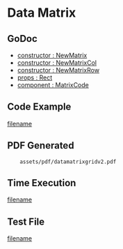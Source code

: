 # Data Matrix

## GoDoc
* [constructor : NewMatrix](https://pkg.go.dev/github.com/nh3000-org/maroto/v2/pkg/components/code#NewMatrix)
* [constructor : NewMatrixCol](https://pkg.go.dev/github.com/nh3000-org/maroto/v2/pkg/components/code#NewMatrixCol)
* [constructor : NewMatrixRow](https://pkg.go.dev/github.com/nh3000-org/maroto/v2/pkg/components/code#NewMatrixRow)
* [props : Rect](https://pkg.go.dev/github.com/nh3000-org/maroto/v2/pkg/props#Rect)
* [component : MatrixCode](https://pkg.go.dev/github.com/nh3000-org/maroto/v2/pkg/components/code#MatrixCode)

## Code Example
[filename](../../assets/examples/datamatrixgrid/v2/main.go ':include :type=code')

## PDF Generated
```pdf
	assets/pdf/datamatrixgridv2.pdf
```

## Time Execution
[filename](../../assets/text/datamatrixgridv2.txt  ':include :type=code')

## Test File
[filename](https://raw.githubusercontent.com/nh3000-org/maroto/master/test/maroto/examples/datamatrixgrid.json  ':include :type=code')